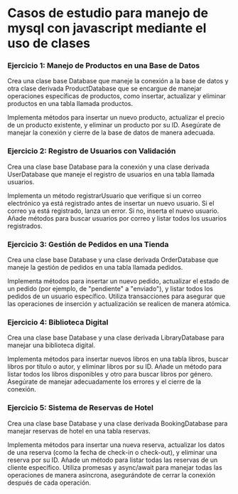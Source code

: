 # Casos de estudio para manejo de mysql con javascript mediante el uso de clases


### Ejercicio 1: Manejo de Productos en una Base de Datos


Crea una clase base Database que maneje la conexión a la base de datos y otra clase derivada ProductDatabase que se encargue de manejar operaciones específicas de productos, como insertar, actualizar y eliminar productos en una tabla llamada productos.

Implementa métodos para insertar un nuevo producto, actualizar el precio de un producto existente, y eliminar un producto por su ID.
Asegúrate de manejar la conexión y cierre de la base de datos de manera adecuada.

### Ejercicio 2: Registro de Usuarios con Validación
Crea una clase base Database para la conexión y una clase derivada UserDatabase que maneje el registro de usuarios en una tabla llamada usuarios.

Implementa un método registrarUsuario que verifique si un correo electrónico ya está registrado antes de insertar un nuevo usuario.
Si el correo ya está registrado, lanza un error. Si no, inserta el nuevo usuario.
Añade métodos para buscar usuarios por correo y listar todos los usuarios registrados.


### Ejercicio 3: Gestión de Pedidos en una Tienda
Crea una clase base Database y una clase derivada OrderDatabase que maneje la gestión de pedidos en una tabla llamada pedidos.

Implementa métodos para insertar un nuevo pedido, actualizar el estado de un pedido (por ejemplo, de "pendiente" a "enviado"), y listar todos los pedidos de un usuario específico.
Utiliza transacciones para asegurar que las operaciones de inserción y actualización se realicen de manera atómica.


### Ejercicio 4: Biblioteca Digital
Crea una clase base Database y una clase derivada LibraryDatabase para manejar una biblioteca digital.

Implementa métodos para insertar nuevos libros en una tabla libros, buscar libros por título o autor, y eliminar libros por su ID.
Añade un método para listar todos los libros disponibles y otro para buscar libros por género.
Asegúrate de manejar adecuadamente los errores y el cierre de la conexión.


### Ejercicio 5: Sistema de Reservas de Hotel
Crea una clase base Database y una clase derivada BookingDatabase para manejar reservas de hotel en una tabla reservas.

Implementa métodos para insertar una nueva reserva, actualizar los datos de una reserva (como la fecha de check-in o check-out), y eliminar una reserva por su ID.
Añade un método para listar todas las reservas de un cliente específico.
Utiliza promesas y async/await para manejar todas las operaciones de manera asíncrona, asegurándote de cerrar la conexión después de cada operación.